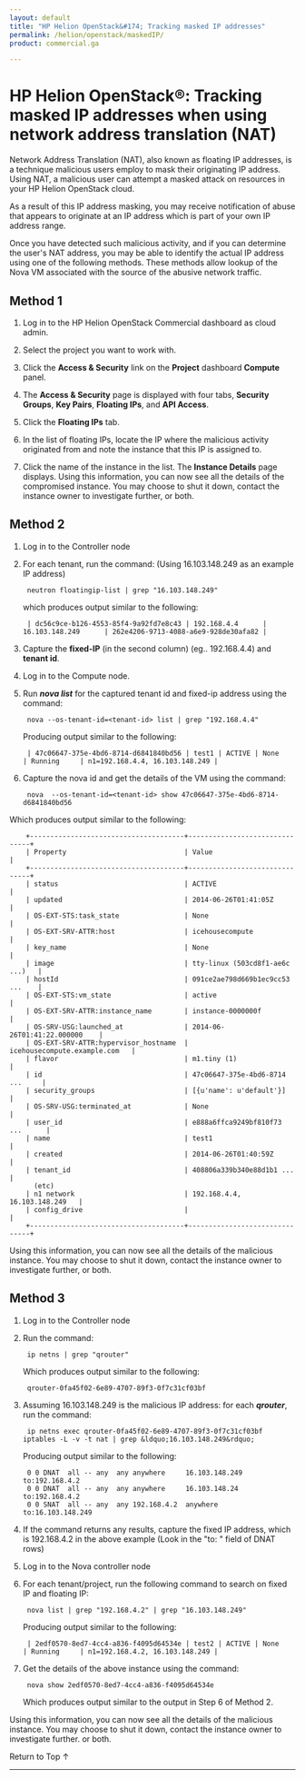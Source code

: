 ```yaml
---
layout: default
title: "HP Helion OpenStack&#174; Tracking masked IP addresses"
permalink: /helion/openstack/maskedIP/
product: commercial.ga

---
```

<!--PUBLISHED-->


<script>

function PageRefresh {
onLoad="window.refresh"
}

PageRefresh();

</script>
# HP Helion OpenStack&#174;: Tracking masked IP addresses when using network address translation (NAT)

Network Address Translation (NAT), also known as floating IP addresses, is a technique malicious users employ to mask their originating IP address.  Using NAT, a malicious user can attempt a masked attack on resources in your HP Helion OpenStack cloud.  

As a result of this IP address masking, you may receive notification of abuse that appears to originate at an IP address which is part of your own IP address range. 

Once you have detected such malicious activity, and if you can determine the user's NAT address, you may be able to identify the actual IP address using one of the following methods. These methods allow lookup of the Nova VM associated with the source of the abusive network traffic. 

## Method 1

1. Log in to the HP Helion OpenStack Commercial dashboard as cloud admin.

2. Select the project you want to work with.

3. Click the **Access & Security** link on the **Project** dashboard **Compute** panel.
4. The **Access & Security** page is displayed with four tabs, **Security Groups**, **Key Pairs**, **Floating IPs**, and **API Access**. 

4. Click the **Floating IPs** tab.

5. In the list of floating IPs, locate the IP where the malicious activity originated from and note the instance that this IP is assigned to.

6. Click the name of the instance in the list.	The **Instance Details** page displays. Using this information, you can now see all the details of the compromised instance. You may choose to shut it down, contact the instance owner to investigate further, or both.

## Method 2

1. Log in to the Controller node

2. For each tenant, run the command:   (Using 16.103.148.249 as an example IP address)

        neutron floatingip-list | grep "16.103.148.249" 

	which produces output similar to the following:

        | dc56c9ce-b126-4553-85f4-9a92fd7e8c43 | 192.168.4.4      | 16.103.148.249      | 262e4206-9713-4088-a6e9-928de30afa82 |

3. Capture the **fixed-IP** (in the second column) (eg.. 192.168.4.4) and **tenant id**.

4. Log in to the Compute node.

5. Run ***nova list*** for the captured tenant id and fixed-ip address using the command:

        nova --os-tenant-id=<tenant-id> list | grep "192.168.4.4"
    
    Producing output similar to the following:

        | 47c06647-375e-4bd6-8714-d6841840bd56 | test1 | ACTIVE | None       | Running     | n1=192.168.4.4, 16.103.148.249 |

6. Capture the nova id and get the details of the VM using the command:

        nova  --os-tenant-id=<tenant-id> show 47c06647-375e-4bd6-8714-d6841840bd56

Which produces output similar to the following:

	    +--------------------------------------+-------------------------------+
	    | Property                             | Value                         |
	    +--------------------------------------+-------------------------------+
	    | status                               | ACTIVE                        |
	    | updated                              | 2014-06-26T01:41:05Z          |
	    | OS-EXT-STS:task_state                | None                          |
	    | OS-EXT-SRV-ATTR:host                 | icehousecompute               |
	    | key_name                             | None                          |
	    | image                                | tty-linux (503cd8f1-ae6c ...)   |
	    | hostId                               | 091ce2ae798d669b1ec9cc53 ...    |
	    | OS-EXT-STS:vm_state                  | active                        |
	    | OS-EXT-SRV-ATTR:instance_name        | instance-0000000f             |
	    | OS-SRV-USG:launched_at               | 2014-06-26T01:41:22.000000    |
	    | OS-EXT-SRV-ATTR:hypervisor_hostname  | icehousecompute.example.com   |
	    | flavor                               | m1.tiny (1)                   |
	    | id                                   | 47c06647-375e-4bd6-8714 ...     |
	    | security_groups                      | [{u'name': u'default'}]       |
	    | OS-SRV-USG:terminated_at             | None                          |
	    | user_id                              | e888a6ffca9249bf810f73 ...      |
	    | name                                 | test1                         |
	    | created                              | 2014-06-26T01:40:59Z          |
	    | tenant_id                            | 408806a339b340e88d1b1 ...       |
	      (etc)
	    | n1 network                           | 192.168.4.4, 16.103.148.249   |
	    | config_drive                         |                               |
	    +--------------------------------------+-------------------------------+
 
 Using this information, you can now see all the details of the malicious instance.  You may choose to shut it down, contact the instance owner to investigate further, or both. 

## Method 3
1. Log in to the Controller node

2. Run the command:

        ip netns | grep "qrouter"

    Which produces output similar to the following:

        qrouter-0fa45f02-6e89-4707-89f3-0f7c31cf03bf

3. Assuming 16.103.148.249 is the malicious IP address: for each ***qrouter***, run the command:

        ip netns exec qrouter-0fa45f02-6e89-4707-89f3-0f7c31cf03bf iptables -L -v -t nat | grep &ldquo;16.103.148.249&rdquo;

    Producing output similar to the following:

        0 0 DNAT  all -- any  any anywhere     16.103.148.249  to:192.168.4.2
        0 0 DNAT  all -- any  any anywhere     16.103.148.24   to:192.168.4.2
        0 0 SNAT  all -- any  any 192.168.4.2  anywhere        to:16.103.148.249

4. If the command returns any results, capture the fixed IP address, which is 192.168.4.2 in the above example (Look in the "to: " field of DNAT rows)

5. Log in to the Nova controller node

6. For each tenant/project, run the following command to search on fixed IP and floating IP:

        nova list | grep "192.168.4.2" | grep "16.103.148.249"

    Producing output similar to the following:

        | 2edf0570-8ed7-4cc4-a836-f4095d64534e | test2 | ACTIVE | None       | Running     | n1=192.168.4.2, 16.103.148.249 |

7. Get the details of the above instance using the command:

        nova show 2edf0570-8ed7-4cc4-a836-f4095d64534e

    Which produces output similar to the output in Step 6 of Method 2.

 Using this information, you can now see all the details of the malicious instance.  You may choose to shut it down, contact the instance owner to investigate further.  or both. 


 <a href="#top" style="padding:14px 0px 14px 0px; text-decoration: none;"> Return to Top &#8593; </a>

----

